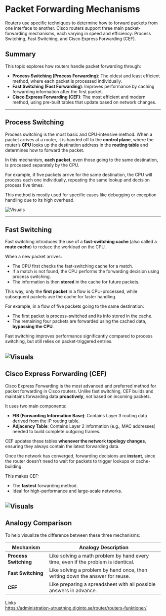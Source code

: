 # Packet Forwarding Mechanisms

Routers use specific techniques to determine how to forward packets from one interface to another. Cisco routers support three main packet-forwarding mechanisms, each varying in speed and efficiency: Process Switching, Fast Switching, and Cisco Express Forwarding (CEF).

## Summary

This topic explores how routers handle packet forwarding through:

* **Process Switching (Process Forwarding)**: The oldest and least efficient method, where each packet is processed individually.
* **Fast Switching (Fast Forwarding)**: Improves performance by caching forwarding information after the first packet.
* **Cisco Express Forwarding (CEF)**: The most efficient and modern method, using pre-built tables that update based on network changes.

---

## Process Switching

Process switching is the most basic and CPU-intensive method. When a packet arrives at a router, it is handed off to the **control plane**, where the router’s **CPU** looks up the destination address in the **routing table** and determines how to forward the packet.

In this mechanism, **each packet**, even those going to the same destination, is processed separately by the CPU.

For example, if five packets arrive for the same destination, the CPU will process each one individually, repeating the same lookup and decision process five times.

This method is mostly used for specific cases like debugging or exception handling due to its high overhead.

[//]: # (![Visuals]&#40;https://interpolados.wordpress.com/wp-content/uploads/2017/04/12.png&#41;)
![Visuals](https://usercontent.one/wp/administration-utrustning.diginto.se/wp-content/uploads/2018/07/pic398-ccna2-process-switching.png)

---

## Fast Switching

Fast switching introduces the use of a **fast-switching cache** (also called a **route cache**) to reduce the workload on the CPU.

When a new packet arrives:

* The CPU first checks the fast-switching cache for a match.
* If a match is not found, the CPU performs the forwarding decision using process switching.
* The information is then **stored** in the cache for future packets.

This way, only the **first packet** in a flow is CPU-processed, while subsequent packets use the cache for faster handling.

For example, in a flow of five packets going to the same destination:

* The first packet is process-switched and its info stored in the cache.
* The remaining four packets are forwarded using the cached data, **bypassing the CPU**.


Fast switching improves performance significantly compared to process switching, but still relies on packet-triggered entries.

![Visuals](https://usercontent.one/wp/administration-utrustning.diginto.se/wp-content/uploads/2018/07/pic399-ccna2-process-switching.png)
---

## Cisco Express Forwarding (CEF)

Cisco Express Forwarding is the most advanced and preferred method for packet forwarding in Cisco routers. Unlike fast switching, CEF builds and maintains forwarding data **proactively**, not based on incoming packets.

It uses two main components:

* **FIB (Forwarding Information Base)**: Contains Layer 3 routing data derived from the IP routing table.
* **Adjacency Table**: Contains Layer 2 information (e.g., MAC addresses) needed to build complete outgoing frames.

CEF updates these tables **whenever the network topology changes**, ensuring they always contain the latest forwarding data.

Once the network has converged, forwarding decisions are **instant**, since the router doesn’t need to wait for packets to trigger lookups or cache-building.

This makes CEF:

* The **fastest** forwarding method.
* Ideal for high-performance and large-scale networks.

![Visuals](https://usercontent.one/wp/administration-utrustning.diginto.se/wp-content/uploads/2018/07/pic400-ccna2-cef-switching.png)
---

## Analogy Comparison

To help visualize the difference between these three mechanisms:

| Mechanism             | Analogy Description                                                               |
| --------------------- | --------------------------------------------------------------------------------- |
| **Process Switching** | Like solving a math problem by hand every time, even if the problem is identical. |
| **Fast Switching**    | Like solving a problem by hand once, then writing down the answer for reuse.      |
| **CEF**               | Like preparing a spreadsheet with all possible answers in advance.                |


Links\
https://administration-utrustning.diginto.se/router/routers-funktioner/